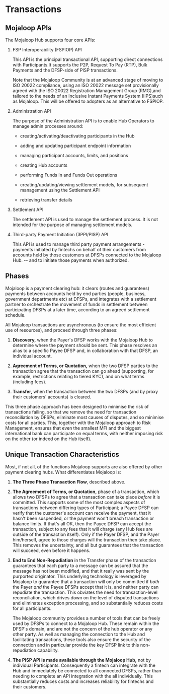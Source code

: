 
# Transactions

## Mojaloop APIs

The Mojaloop Hub supports four core APIs:

1. FSP Interoperability (FSPIOP) API

	This API is the principal transactional API, supporting direct connections with Participants.It supports the P2P, Request To Pay (RTP), Bulk Payments and the DFSP-side of PISP transactions.

	Note that the Mojaloop Community is at an advanced stage of moving to ISO 20022 compliance, using an ISO 20022 message set provisionally agreed with the ISO 20022 Registration Management Group (RMG),and tailored to the needs of an Inclusive Instant Payments System (IIPS)such as Mojaloop. This will be offered to adopters as an alternative to FSPIOP.

2.  Administration API

	The purpose of the Administration API is to enable Hub Operators to manage admin processes around:

	-   creating/activating/deactivating participants in the Hub

	-   adding and updating participant endpoint information

	-   managing participant accounts, limits, and positions

	-   creating Hub accounts

	-   performing Funds In and Funds Out operations

	-   creating/updating/viewing settlement models, for subsequent management using the Settlement API

	-   retrieving transfer details

3.  Settlement API

	The settlement API is used to manage the settlement process. It is not intended for the purpose of managing settlement models.

4.  Third-party Payment Initiation (3PPI/PISP) API

	This API is used to manage third party payment arrangements - payments initiated by fintechs on behalf of their customers from accounts held by those customers at DFSPs connected to the Mojaloop Hub. -- and to initiate those payments when authorized.

## Phases 

Mojaloop is a payment clearing hub: it clears (routes and guarantees)
payments between accounts held by end parties (people, business,
government departments etc) at DFSPs, and integrates with a settlement
partner to orchestrate the movement of funds in settlement between
participating DFSPs at a later time, according to an agreed settlement
schedule.

All Mojaloop transactions are asynchronous (to ensure the most efficient
use of resources), and proceed through three phases:

1.  **Discovery,** when the Payer's DFSP works with the Mojaloop Hub to determine where the payment should be sent. This phase resolves an alias to a specific Payee DFSP and, in collaboration with that DFSP, an individual account.

2.  **Agreement of Terms, or Quotation,** when the two DFSP parties to the transaction agree that the transaction can go ahead (supporting, for example, restrictions relating to tiered KYC), and on what terms (including fees).

3.  **Transfer,** when the transaction between the two DFSPs (and by proxy their customers' accounts) is cleared.
&nbsp;

This three phase approach has been designed to minimise the risk of transactions failing, so that we remove the need for transaction reconciliation by DFSPs, eliminate most causes of disputes, and so minimise costs for all parties. This, together with the Mojaloop approach to Risk Management, ensures that even the smallest MFI and the biggest international bank can participate on equal terms, with neither imposing risk on the other (or indeed on the Hub itself).

## Unique Transaction Characteristics

Most, if not all, of the functions Mojaloop supports are also offered by
other payment clearing hubs. What differentiates Mojaloop is:

1.  **The Three Phase Transaction Flow**, described above.

2.  **The Agreement of Terms, or Quotation,** phase of a transaction,
    which allows two DFSPs to agree that a transaction can take place
    *before* it is committed. This supports some of the most complex
    aspects of transactions between differing types of Participant; a
    Payee DFSP can verify that the customer's account can receive the
    payment, that it hasn't been suspended, or the payment won't breach
    transaction or balance limits. If that's all OK, then the Payee DFSP
    can accept the transaction, subject to any fees that it will charge
    (any Hub fees are outside of the transaction itself). Only if the
    Payer DFSP, and the Payer him/herself, agree to those charges will
    the transaction then take place. This removes the uncertainty, and
    all but guarantees that the transaction will succeed, even before it
    happens.

3.  **End to End Non-Repudiation** in the Transfer phase of the
    transaction guarantees that each party to a message can be assured
    that the message has not been modified, and that it really was sent
    by the purported originator. This underlying technology is leveraged
    by Mojaloop to guarantee that a transaction will only be committed
    if *both* the Payer *and* the Payee DFSPs accept that it is, and
    neither party can repudiate the transaction. This obviates the need
    for transaction-level reconciliation, which drives down on the level
    of disputed transactions and eliminates exception processing, and so
    substantially reduces costs for all participants.

	The Mojaloop community provides a number of tools that can be freely used by DFSPs to connect to a Mojaloop Hub. These remain within the DFSP's domain, and are not the concern of the hub operator or any other party. As well as managing the connection to the Hub and facilitating transactions, these tools also ensure the security of the connection and in particular provide the key DFSP link to this non-repudiation capability.

4.  **The PISP API is made available through the Mojaloop Hub,** not by
    individual Participants. Consequently a fintech can integrate with
    the Hub and immediately be connected to all connected DFSPs, rather
    than needing to complete an API integration with the all
    individually. This substantially reduces costs and increases
    reliability for fintechs and their customers.